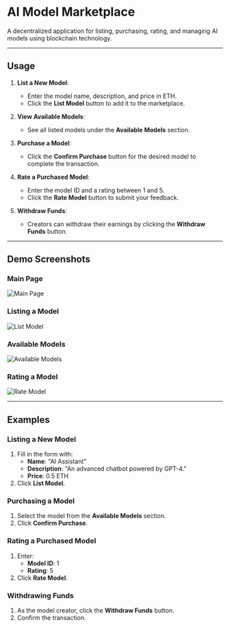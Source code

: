 # AI Model Marketplace

A decentralized application for listing, purchasing, rating, and managing AI models using blockchain technology.

---

## Usage

1. **List a New Model**:
   - Enter the model name, description, and price in ETH.
   - Click the **List Model** button to add it to the marketplace.

2. **View Available Models**:
   - See all listed models under the **Available Models** section.

3. **Purchase a Model**:
   - Click the **Confirm Purchase** button for the desired model to complete the transaction.

4. **Rate a Purchased Model**:
   - Enter the model ID and a rating between 1 and 5.
   - Click the **Rate Model** button to submit your feedback.

5. **Withdraw Funds**:
   - Creators can withdraw their earnings by clicking the **Withdraw Funds** button.

---

## Demo Screenshots

### Main Page
![Main Page](demo-screenshots/main-page.png)

### Listing a Model
![List Model](demo-screenshots/list-model.png)

### Available Models
![Available Models](demo-screenshots/available-models.png)

### Rating a Model
![Rate Model](demo-screenshots/rate-model.png)

---

## Examples

### Listing a New Model
1. Fill in the form with:
   - **Name**: "AI Assistant"
   - **Description**: "An advanced chatbot powered by GPT-4."
   - **Price**: 0.5 ETH
2. Click **List Model**.

### Purchasing a Model
1. Select the model from the **Available Models** section.
2. Click **Confirm Purchase**.

### Rating a Purchased Model
1. Enter:
   - **Model ID**: 1
   - **Rating**: 5
2. Click **Rate Model**.

### Withdrawing Funds
1. As the model creator, click the **Withdraw Funds** button.
2. Confirm the transaction.
